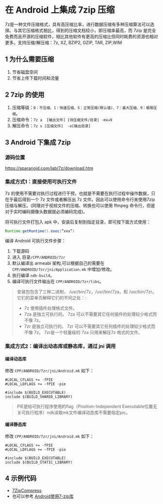 # 在 Android 上集成 7zip 压缩

7z是一种文件压缩格式，具有高压缩比率，进行数据压缩有多种压缩算法可以选择。与其它压缩格式相比，得到的压缩文档较小，即压缩率最高，而 7zip 是完全免费而且开源的压缩软件，相比其他软件有更高的压缩比但同时耗费的资源也相对更多。支持压缩/解压缩：7z, XZ, BZIP2, GZIP, TAR, ZIP,WIM

## 1 为什么需要压缩

1. 节省磁盘空间
2. 节省上传下载时间和流量

## 2 7zip 的使用

1. 压缩等级：`0：不压缩、1：快速压缩、5：正常压缩(默认值)、7：最大压缩、9：极限压缩`。
2. 压缩命令：`7z a  [输出文件] [待压缩文件/目录] -mx=9`
3. 解压命令：`7z x [压缩文件]  -o[输出目录]`

## 3 Android 下集成 7zip

### 源码位置

<https://sparanoid.com/lab/7z/download.htm>

### 集成方式1：直接使用可执行文件

7z 的使用不需要对执行过程进行干预，也就是不需要在执行过程中操作数据，只在乎最后得到一个 7z 文件或者解压出 7z 文件。因此可以使用命令行来使用7zip 压缩与解压。(同理对于视频文件的压缩、转换也可以使用 ffmpeg 命令行，但是对于实时编码摄像头数据就必须编码完成)。

将可执行文件打包入 apk 中，安装后复制到指定目录，即可按下面方式使用：

```java
Runtime.getRuntime().exec(“xxx”)
```

编译 Android 可执行文件步骤：

1. 下载源码
2. 进入 目录`/CPP/ANDROID/7zr`
3. 默认编译出 armeabi 架构,可以根据自己的需要在 `CPP/ANDROID/7zr/jni/Application.mk` 中增加/修改。
4. 执行编译 `ndk-build`。
5. 编译可执行文件输出在 `CPP/ANDROID/7zr/libs`。

>安装包包含了三种二进制， /usr/bin/7z，/usr/bin/7za，和 /usr/bin/7zr。 它们的菜单页解释它们的不同之处：:
>- 7z 使用插件处理格式文件。
>- 7za 是独立可执行的。 7za 可以不需要其它任何插件的处理较少格式而不像 7z。
>- 7zr 是独立可执行的。 7zr 可以不需要其它任何插件的处理较少格式而不像 7z。 7zr是一个轻量级的 7za 只用来解压7z 格式的文件。

### 集成方式2：编译出动态库或静态库，通过 jni 调用

#### 编译动态库

修改 `CPP/ANDROID/7zr/jni/Android.mk` 如下：

```shell
#LOCAL_CFLAGS += -fPIE
#LOCAL_LDFLAGS += -fPIE -pie

#include $(BUILD_EXECUTABLE)
include $(BUILD_SHARED_LIBRARY)
```

>PIE是给可执行程序使用的flag（Position-Independent Executable位置无关可执行程序）ndk读取mk文件编译动态库不需要指定pic。

#### 编译静态库

修改 `CPP/ANDROID/7zr/jni/Android.mk` 如下：

```shell
#LOCAL_CFLAGS += -fPIE
#LOCAL_LDFLAGS += -fPIE -pie

#include $(BUILD_EXECUTABLE)
include $(BUILD_STATIC_LIBRARY)
```

## 4 示例代码

- [7ZipCompress](../../00-Code/DN7ZipCompress/README.md)
- 也可以参考 [Android使用7-zip库](https://www.jianshu.com/p/4d164d012336)
